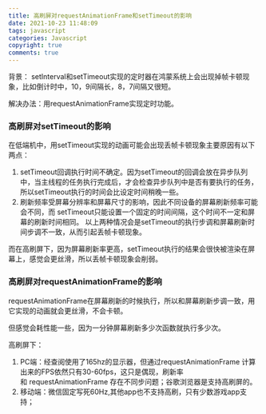 ```yaml
---
title: 高刷屏对requestAnimationFrame和setTimeout的影响
date: 2021-10-23 11:48:09
tags: javascript
categories: Javascript
copyright: true
comments: true
---
```


背景：
setInterval和setTimeout实现的定时器在鸿蒙系统上会出现掉帧卡顿现象，比如倒计时中，10，9间隔长，8，7间隔又很短。

解决办法：用requestAnimationFrame实现定时功能。

### 高刷屏对setTimeout的影响
在低端机中，用setTimeout实现的动画可能会出现丢帧卡顿现象主要原因有以下两点：
1. setTimeout回调执行时间不确定。因为setTimeout的回调会放在异步队列中，当主线程的任务执行完成后，才会检查异步队列中是否有要执行的任务，所以setTimeout执行的时间会比设定时间稍晚一些。
2. 刷新频率受屏幕分辨率和屏幕尺寸的影响，因此不同设备的屏幕刷新频率可能会不同，而 setTimeout只能设置一个固定的时间间隔，这个时间不一定和屏幕的刷新时间相同。
以上两种情况会是setTimeout的执行步调和屏幕刷新时间步调不一致，从而引起丢帧卡顿现象。

而在高刷屏下，因为屏幕刷新率更高，setTimeout执行的结果会很快被渲染在屏幕上，感觉会更丝滑，所以丢帧卡顿现象会削弱。

### 高刷屏对requestAnimationFrame的影响
requestAnimationFrame在屏幕刷新的时候执行，所以和屏幕刷新步调一致，用它实现的动画就会更丝滑，不会卡顿。

但感觉会耗性能一些，因为一分钟屏幕刷新多少次函数就执行多少次。


高刷屏下： 
1. PC端：经查阅使用了165hz的显示器，但通过requestAnimationFrame 计算出来的FPS依然只有30-60fps，这只是偶现，刷新率和 requestAnimationFrame 存在不同步问题；谷歌浏览器是支持高刷屏的。
2. 移动端：微信固定写死60Hz,其他app也不支持高刷，只有少数游戏app支持；
